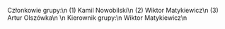 Członkowie grupy:\n
(1) Kamil Nowobilski\n
(2) Wiktor Matykiewicz\n
(3) Artur Olszówka\n
\n
Kierownik grupy:\n
Wiktor Matykiewicz\n
